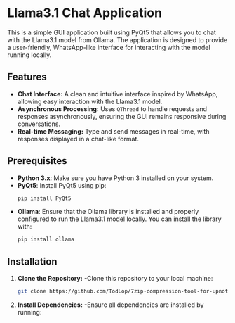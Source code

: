 # Llama3.1 Chat Application

This is a simple GUI application built using PyQt5 that allows you to chat with the Llama3.1 model from Ollama. The application is designed to provide a user-friendly, WhatsApp-like interface for interacting with the model running locally.

## Features

- **Chat Interface:** A clean and intuitive interface inspired by WhatsApp, allowing easy interaction with the Llama3.1 model.
- **Asynchronous Processing:** Uses `QThread` to handle requests and responses asynchronously, ensuring the GUI remains responsive during conversations.
- **Real-time Messaging:** Type and send messages in real-time, with responses displayed in a chat-like format.

## Prerequisites

- **Python 3.x**: Make sure you have Python 3 installed on your system.
- **PyQt5**: Install PyQt5 using pip:
  ```bash
  pip install PyQt5
- **Ollama**: Ensure that the Ollama library is installed and properly configured to run the Llama3.1 model locally. You can install the library with:
  ```bash
  pip install ollama

## Installation

1. **Clone the Repository:**
   -Clone this repository to your local machine:
     ```bash
     git clone https://github.com/TodLop/7zip-compression-tool-for-upnote.git
     ```
2. **Install Dependencies:**
   -Ensure all dependencies are installed by running:
   

